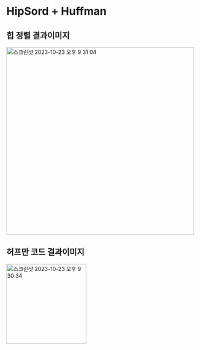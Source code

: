 # HipSord + Huffman

## 힙 정렬 결과이미지 
<img width="489" alt="스크린샷 2023-10-23 오후 9 31 04" src="https://github.com/kajj8808/kmu-data-structure-couse/assets/71279997/ace3be28-05d5-4bc2-8940-d2b2a300c664">

## 허프만 코드 결과이미지
<img width="208" alt="스크린샷 2023-10-23 오후 9 30 34" src="https://github.com/kajj8808/kmu-data-structure-couse/assets/71279997/72373257-354a-46a7-bca7-e983bf7b40e5">
